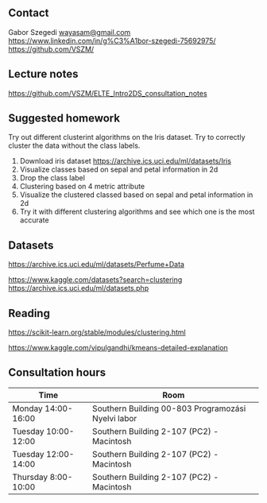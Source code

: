 ## Contact

Gabor Szegedi
wayasam@gmail.com
https://www.linkedin.com/in/g%C3%A1bor-szegedi-75692975/
https://github.com/VSZM/

## Lecture notes

https://github.com/VSZM/ELTE_Intro2DS_consultation_notes



## Suggested homework

Try out different clusterint algorithms on the Iris dataset. Try to correctly cluster the data without the class labels. 

1. Download iris dataset https://archive.ics.uci.edu/ml/datasets/Iris
2. Visualize classes based on sepal and petal information in 2d
3. Drop the class label 
4. Clustering based on 4 metric attribute
5. Visualize the clustered classed based on sepal and petal information in 2d
6. Try it with different clustering algorithms and see which one is the most accurate


## Datasets

https://archive.ics.uci.edu/ml/datasets/Perfume+Data

https://www.kaggle.com/datasets?search=clustering
https://archive.ics.uci.edu/ml/datasets.php


## Reading 

https://scikit-learn.org/stable/modules/clustering.html

https://www.kaggle.com/vipulgandhi/kmeans-detailed-explanation


## Consultation hours

|Time|Room|
|---|---|
|Monday 14:00-16:00|Southern Building 00-803 Programozási Nyelvi labor|
|Tuesday 10:00-12:00|Southern Building 2-107 (PC2) - Macintosh|
|Tuesday 12:00-14:00|Southern Building 2-107 (PC2) - Macintosh|
|Thursday 8:00-10:00|Southern Building 2-107 (PC2) - Macintosh|